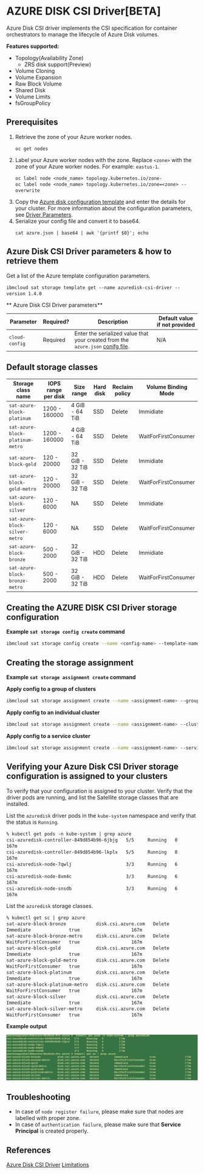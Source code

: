 # AZURE DISK CSI Driver[BETA]

Azure Disk CSI driver implements the CSI specification for container orchestrators to manage the lifecycle of Azure Disk volumes.

**Features supported:**
- Topology(Availability Zone)
    - ZRS disk support(Preview)
- Volume Cloning
- Volume Expansion
- Raw Block Volume
- Shared Disk
- Volume Limits
- fsGroupPolicy

## Prerequisites
1. Retrieve the zone of your Azure worker nodes.
    ```
    oc get nodes
    ```
2. Label your Azure worker nodes with the zone. Replace `<zone>` with the zone of your Azure worker nodes. For example: `eastus-1`.
    ```
    oc label node <node_name> topology.kubernetes.io/zone-
    oc label node <node_name> topology.kubernetes.io/zone=<zone> --overwrite
    ```
3. Copy the [Azure disk configuration template](https://github.com/kubernetes-sigs/azuredisk-csi-driver/blob/master/deploy/example/azure.json) and enter the details for your cluster. For more information about the configuration parameters, see [Driver Parameters](https://github.com/kubernetes-sigs/azuredisk-csi-driver/blob/master/docs/driver-parameters.md).
4. Serialize your config file and convert it to base64.
    ```
    cat azure.json | base64 | awk '{printf $0}'; echo
    ```


## Azure Disk CSI Driver parameters & how to retrieve them

Get a list of the Azure template configuration parameters. 
```
ibmcloud sat storage template get --name azuredisk-csi-driver --version 1.4.0
```

** Azure Disk CSI Driver parameters**

| Parameter | Required? | Description | Default value if not provided |
| --- | --- | --- | --- |
| `cloud-config` | Required | Enter the serialized value that your created from the `azure.json` [conifg file](https://github.com/kubernetes-sigs/azuredisk-csi-driver/blob/master/deploy/example/azure.json). | N/A |


## Default storage classes

| Storage class name | IOPS range per disk | Size range | Hard disk | Reclaim policy | Volume Binding Mode |
| --- | --- | --- | --- | --- | --- |
| `sat-azure-block-platinum` |  1200 - 160000 | 4 GiB - 64 TiB | SSD | Delete | Immidiate |
| `sat-azure-block-platinum-metro`  | 1200 - 160000 | 4 GiB - 64 TiB | SSD | Delete | WaitForFirstConsumer |
| `sat-azure-block-gold` | 120 - 20000 | 32 GiB - 32 TiB | SSD | Delete | Immidiate |
| `sat-azure-block-gold-metro` | 120 - 20000 | 32 GiB - 32 TiB | SSD | Delete | WaitForFirstConsumer |
| `sat-azure-block-silver`  | 120 - 6000 | NA | SSD | Delete | Immidiate |
| `sat-azure-block-silver-metro` | 120 - 6000 | NA | SSD | Delete | WaitForFirstConsumer |
| `sat-azure-block-bronze`  | 500 - 2000 | 32 GiB - 32 TiB | HDD | Delete | Immidiate |
| `sat-azure-block-bronze-metro` | 500 - 2000 | 32 GiB - 32 TiB | HDD | Delete | WaitForFirstConsumer |



## Creating the AZURE DISK CSI Driver storage configuration

**Example `sat storage config create` command**

```sh
ibmcloud sat storage config create --name <config-name> --template-name azuredisk-csi-driver --template-version 1.4.0 --location <location> -p "cloud-config=<base64-encoded-config-file>"
```

## Creating the storage assignment

**Example `sat storage assignment create` command**

**Apply config to a group of clusters**
```sh
ibmcloud sat storage assignment create --name <assignmemt-name> --group <cluster-group> --config <config-name>
```
**Apply config to an individual cluster**
```sh
ibmcloud sat storage assignment create --name <assignmemt-name> --cluster <cluster-id> --config <config-name>
```
**Apply config to a service cluster**
```sh
ibmcloud sat storage assignment create --name <assignmemt-name> --service-cluster-id <service-cluster-id> --config <config-name>
```
## Verifying your Azure Disk CSI Driver storage configuration is assigned to your clusters

To verify that your configuration is assigned to your cluster. Verify that the driver pods are running, and list the Satellite storage classes that are installed.

List the `azuredisk` driver pods in the `kube-system` namespace and verify that the status is `Running`.

```
% kubectl get pods -n kube-system | grep azure
csi-azuredisk-controller-849d854b96-6jbjg   5/5     Running   0          167m
csi-azuredisk-controller-849d854b96-lkplx   5/5     Running   0          167m
csi-azuredisk-node-7qwlj                    3/3     Running   6          167m
csi-azuredisk-node-8xm4c                    3/3     Running   6          167m
csi-azuredisk-node-snsdb                    3/3     Running   6          167m
```

List the `azuredisk` storage classes.

```
% kubectl get sc | grep azure
sat-azure-block-bronze           disk.csi.azure.com   Delete          Immediate              true                   167m
sat-azure-block-bronze-metro     disk.csi.azure.com   Delete          WaitForFirstConsumer   true                   167m
sat-azure-block-gold             disk.csi.azure.com   Delete          Immediate              true                   167m
sat-azure-block-gold-metro       disk.csi.azure.com   Delete          WaitForFirstConsumer   true                   167m
sat-azure-block-platinum         disk.csi.azure.com   Delete          Immediate              true                   167m
sat-azure-block-platinum-metro   disk.csi.azure.com   Delete          WaitForFirstConsumer   true                   167m
sat-azure-block-silver           disk.csi.azure.com   Delete          Immediate              true                   167m
sat-azure-block-silver-metro     disk.csi.azure.com   Delete          WaitForFirstConsumer   true                   167m
```

**Example output**

![Example Output](./images/output.png)

## Troubleshooting
- In case of `node register failure`, please make sure that nodes are labelled with proper zone.
- In case of `authentication failure`, please make sure that **Service Principal** is created properly.

## References
[Azure Disk CSI Driver](https://github.com/kubernetes-sigs/azuredisk-csi-driver)
[Limitations](https://github.com/kubernetes-sigs/azuredisk-csi-driver/blob/master/docs/limitations.md)
